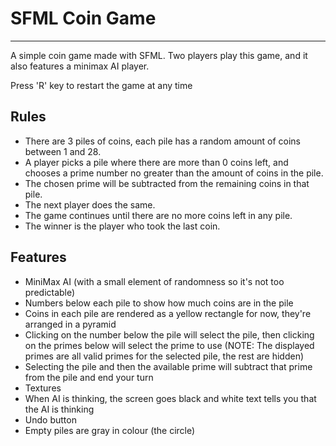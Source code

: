 # SFML Coin Game
---
A simple coin game made with SFML.
Two players play this game, and it also features a minimax AI player.

Press 'R' key to restart the game at any time


## Rules
- There are 3 piles of coins, each pile has a random amount of coins between 1 and 28.
- A player picks a pile where there are more than 0 coins left, and chooses a prime number no greater than the amount of coins in the pile.
- The chosen prime will be subtracted from the remaining coins in that pile.
- The next player does the same.
- The game continues until there are no more coins left in any pile.
- The winner is the player who took the last coin.

## Features
- MiniMax AI (with a small element of randomness so it's not too predictable)
- Numbers below each pile to show how much coins are in the pile
- Coins in each pile are rendered as a yellow rectangle for now, they're arranged in a pyramid
- Clicking on the number below the pile will select the pile, then clicking on the primes below will select the prime to use (NOTE: The displayed primes are all valid primes for the selected pile, the rest are hidden)
- Selecting the pile and then the available prime will subtract that prime from the pile and end your turn
- Textures
- When AI is thinking, the screen goes black and white text tells you that the AI is thinking
- Undo button
- Empty piles are gray in colour (the circle)
